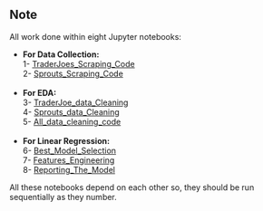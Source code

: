 ## Note
All work done within eight Jupyter notebooks:
- **For Data Collection:** <br/>
  1- [TraderJoes_Scraping_Code](https://github.com/amjadalth/Linear-Regression-project-/blob/main/Jupyter_Notebooks/TraderJoes_Scraping_Code.ipynb)<br/>
  2- [Sprouts_Scraping_Code](https://github.com/amjadalth/Linear-Regression-project-/blob/main/Jupyter_Notebooks/Sprouts_Scraping_Code.ipynb)<br/><br/>
- **For EDA:**<br/>
  3- [TraderJoe_data_Cleaning](https://github.com/amjadalth/Linear-Regression-project-/blob/main/Jupyter_Notebooks/TraderJoe_data_Cleaning.ipynb)<br/>
  4- [Sprouts_data_Cleaning](https://github.com/amjadalth/Linear-Regression-project-/blob/main/Jupyter_Notebooks/Sprouts_data_Cleaning.ipynb)<br/>
  5- [All_data_cleaning_code](https://github.com/amjadalth/Linear-Regression-project-/blob/main/Jupyter_Notebooks/All_data_cleaning_code.ipynb)<br/><br/>
- **For Linear Regression:** <br/>
  6- [Best_Model_Selection](https://github.com/amjadalth/Linear-Regression-project-/blob/main/Jupyter_Notebooks/Best_Model_Selection.ipynb)<br/>
  7- [Features_Engineering](https://github.com/amjadalth/Linear-Regression-project-/blob/main/Jupyter_Notebooks/Features_Engineering.ipynb)<br/>
  8- [Reporting_The_Model](https://github.com/amjadalth/Linear-Regression-project-/blob/main/Jupyter_Notebooks/Reporting_The_Model.ipynb)<br/>

All these notebooks depend on each other so, they should be run sequentially as they number.
